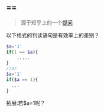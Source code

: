 ==
----
> 源于知乎上的一个[提问](http://www.zhihu.com/question/23924456)

以下格式的判读语句是有效率上的差别？
```php
$a='1'
if(1 == $a){
    .....
}
//or
$a='1'
if($a == 1){
  ...
}
```

拓展:若$a=1呢？
